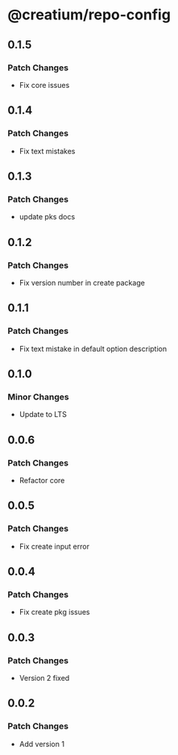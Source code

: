 # @creatium/repo-config

## 0.1.5

### Patch Changes

- Fix core issues

## 0.1.4

### Patch Changes

- Fix text mistakes

## 0.1.3

### Patch Changes

- update pks docs

## 0.1.2

### Patch Changes

- Fix version number in create package

## 0.1.1

### Patch Changes

- Fix text mistake in default option description

## 0.1.0

### Minor Changes

- Update to LTS

## 0.0.6

### Patch Changes

- Refactor core

## 0.0.5

### Patch Changes

- Fix create input error

## 0.0.4

### Patch Changes

- Fix create pkg issues

## 0.0.3

### Patch Changes

- Version 2 fixed

## 0.0.2

### Patch Changes

- Add version 1

